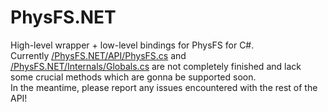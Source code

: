# PhysFS.NET
 High-level wrapper + low-level bindings for PhysFS for C#.<br/>
 Currently [/PhysFS.NET/API/PhysFS.cs](/PhysFS.NET/API/PhysFS.cs) and [/PhysFS.NET/Internals/Globals.cs](/PhysFS.NET/Internals/Globals.cs) are not completely finished and lack some crucial methods which are gonna be supported soon.<br/>
 In the meantime, please report any issues encountered with the rest of the API!
